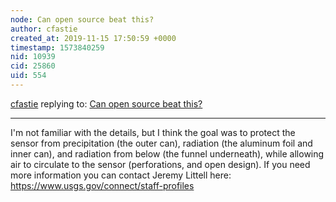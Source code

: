 ```yaml
---
node: Can open source beat this?
author: cfastie
created_at: 2019-11-15 17:50:59 +0000
timestamp: 1573840259
nid: 10939
cid: 25860
uid: 554
---
```




[cfastie](../profile/cfastie) replying to: [Can open source beat this?](../notes/cfastie/07-20-2014/can-open-source-beat-this)

----
I'm not familiar with the details, but I think the goal was to protect the sensor from precipitation (the outer can), radiation (the aluminum foil and inner can), and radiation from below (the funnel underneath), while allowing air to circulate to the sensor (perforations, and open design). If you need more information you can contact Jeremy Littell here: https://www.usgs.gov/connect/staff-profiles